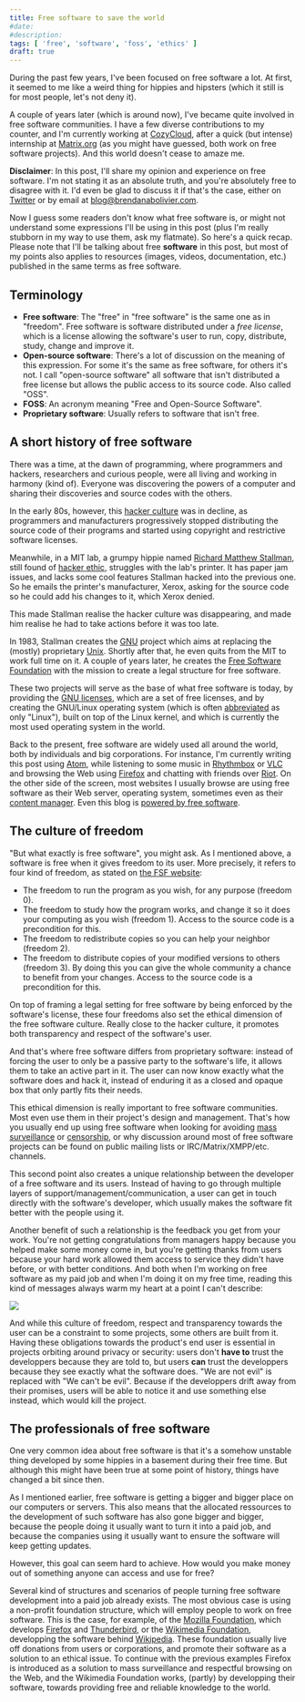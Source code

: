 ```yaml
---
title: Free software to save the world
#date:
#description:
tags: [ 'free', 'software', 'foss', 'ethics' ]
draft: true
---
```


During the past few years, I've been focused on free software a lot. At first, it
seemed to me like a weird thing for hippies and hipsters (which it still is for
most people, let's not deny it).

A couple of years later (which is around now), I've became quite involved in free
software communities. I have a few diverse contributions to my counter, and I'm
currently working at [CozyCloud](https://cozy.io), after a quick (but intense)
internship at [Matrix.org](https://matrix.org) (as you might have guessed, both
work on free software projects). And this world doesn't cease to amaze me.

**Disclaimer**: In this post, I'll share my opinion and experience on free
software. I'm not stating it as an absolute truth, and you're absolutely free
to disagree with it. I'd even be glad to discuss it if that's the case, either
on [Twitter](https://twitter.com/BrenAbolivier) or by email at
<blog@brendanabolivier.com>.

Now I guess some readers don't know what free software is, or might not understand
some expressions I'll be using in this post (plus I'm really stubborn in my way
to use them, ask my flatmate). So here's a quick recap. Please note that I'll be
talking about free **software** in this post, but most of my points also applies
to resources (images, videos, documentation, etc.) published in the same terms as
free software.

## Terminology

* **Free software**: The "free" in "free software" is the same one as in "freedom".
Free software is software distributed under a *free license*, which is a license
allowing the software's user to run, copy, distribute, study, change and improve
it.
* **Open-source software**: There's a lot of discussion on the meaning of this
expression. For some it's the same as free software, for others it's not. I call "open-source software" all software that isn't distributed a free license but
allows the public access to its source code. Also called "OSS".
* **FOSS**: An acronym meaning "Free and Open-Source Software".
* **Proprietary software**: Usually refers to software that isn't free.
<!-- Maybe add some stuff here as writing the post goes -->

## A short history of free software

There was a time, at the dawn of programming, where programmers and hackers,
researchers and curious people, were all living and working in harmony (kind of).
Everyone was discovering the powers of a computer and sharing their discoveries
and source codes with the others.

In the early 80s, however, this [hacker
culture](https://en.wikipedia.org/wiki/Hacker_culture) was in decline, as
programmers and manufacturers progressively stopped distributing the source code of
their programs and started using copyright and restrictive software licenses.

Meanwhile, in a MIT lab, a grumpy hippie named
[Richard Matthew Stallman](https://en.wikipedia.org/wiki/Richard_Stallman), still
found of [hacker ethic](https://en.wikipedia.org/wiki/Hacker_ethic), struggles
with the lab's printer. It has paper jam issues, and lacks some cool features
Stallman hacked into the previous one. So he emails the printer's manufacturer,
Xerox, asking for the source code so he could add his changes to it, which Xerox
denied.

This made Stallman realise the hacker culture was disappearing, and made him
realise he had to take actions before it was too late.

In 1983, Stallman creates the [GNU](https://www.gnu.org/) project which aims at
replacing the (mostly) proprietary [Unix](https://en.wikipedia.org/wiki/Unix).
Shortly after that, he even quits from the MIT to work full time on it. A couple
of years later, he creates the [Free Software Foundation](https://www.fsf.org/)
with the mission to create a legal structure for free software.

These two projects will serve as the base of what free software is today, by
providing the [GNU licenses](https://www.gnu.org/licenses/), which are a set of
free licenses, and by creating the GNU/Linux operating system (which is often
[abbreviated](https://www.gnu.org/gnu/gnu-linux-faq.html#why) as only "Linux"),
built on top of the Linux kernel, and which is currently the most used operating
system in the world.

Back to the present, free software are widely used all around the world, both by
individuals and big corporations. For instance, I'm currently writing this post
using [Atom](https://github.com/atom/atom), while listening to some music in
[Rhythmbox](https://en.wikipedia.org/wiki/Rhythmbox) or
[VLC](https://www.videolan.org/vlc/) and browsing the Web using
[Firefox](https://www.mozilla.org/en-US/firefox/) and chatting with friends over
[Riot](https://github.com/vector-im/riot-web). On the other side of the screen,
most websites I usually browse are using free software as their Web server,
operating system, sometimes even as their [content
manager](https://fr.wikipedia.org/wiki/MediaWiki). Even this blog is [powered by
free software](https://github.com/gohugoio/hugo).

## The culture of freedom

"But what exactly is free software", you might ask. As I mentioned above, a
software is free when it gives freedom to its user. More precisely, it refers
to four kind of freedom, as stated on [the FSF website](https://www.gnu.org/philosophy/free-sw.html.en):

* The freedom to run the program as you wish, for any purpose (freedom 0).
* The freedom to study how the program works, and change it so it does your
computing as you wish (freedom 1). Access to the source code is a precondition
for this.
* The freedom to redistribute copies so you can help your neighbor (freedom 2).
* The freedom to distribute copies of your modified versions to others (freedom 3).
By doing this you can give the whole community a chance to benefit from your changes.
Access to the source code is a precondition for this.

On top of framing a legal setting for free software by being enforced by the
software's license, these four freedoms also set the ethical dimension of the
free software culture. Really close to the hacker culture, it promotes both
transparency and respect of the software's user.

And that's where free software differs from proprietary software: instead of
forcing the user to only be a passive party to the software's life, it allows
them to take an active part in it. The user can now know exactly what the software
does and hack it, instead of enduring it as a closed and opaque box that only
partly fits their needs.

This ethical dimension is really important to free software communities. Most
even use them in their project's design and management. That's how you usually
end up using free software when looking for avoiding [mass
surveillance](https://github.com/EFForg/privacybadger) or
[censorship](https://github.com/NInfolab/website-mirror-by-proxy), or why discussion
around most of free software projects can be found on public mailing lists or
IRC/Matrix/XMPP/etc. channels.

This second point also creates a unique relationship between the developer of a
free software and its users. Instead of having to go through multiple layers of
support/management/communication, a user can get in touch directly with the
software's developer, which usually makes the software fit better with the people
using it.

Another benefit of such a relationship is the feedback you get from your work.
You're not getting congratulations from managers happy because you helped make
some money come in, but you're getting thanks from users because your hard work
allowed them access to service they didn't have before, or with better conditions.
And both when I'm working on free software as my paid job and when I'm doing it
on my free time, reading this kind of messages always warm my heart at a point
I can't describe:

![](/matrix-dendrite-feeback.png)

And while this culture of freedom, respect and transparency towards the user can
be a constraint to some projects, some others are built from it. Having these
obligations towards the product's end user is essential in projects orbiting
around privacy or security: users don't **have to** trust the developpers because
they are told to, but users **can** trust the developpers because they see exactly
what the software does. "We are not evil" is replaced with "We can't be evil".
Because if the developpers drift away from their promises, users will be able to
notice it and use something else instead, which would kill the project.

## The professionals of free software

One very common idea about free software is that it's a somehow unstable thing
developed by some hippies in a basement during their free time. But although this
might have been true at some point of history, things have changed a bit since
then.

As I mentioned earlier, free software is getting a bigger and bigger place on our
computers or servers. This also means that the allocated ressources to the
development of such software has also gone bigger and bigger, because the people
doing it usually want to turn it into a paid job, and because the companies using
it usually want to ensure the software will keep getting updates.

However, this goal can seem hard to achieve. How would you make money out of
something anyone can access and use for free?

Several kind of structures and scenarios of people turning free software
development into a paid job already exists. The most obvious case is using a
non-profit foundation structure, which will employ people to work on free software.
This is the case, for example, of the [Mozilla
Foundation](https://www.mozilla.org/en-US/foundation/), which develops
[Firefox](https://www.mozilla.org/en-US/firefox/) and
[Thunderbird](https://www.mozilla.org/en-US/thunderbird/), or the [Wikimedia
Foundation](https://wikimediafoundation.org/wiki/Home), developping the software
behind [Wikipedia](https://www.wikipedia.org/). These foundation usually live off
donations from users or corporations, and promote their software as a solution
to an ethical issue. To continue with the previous examples Firefox is introduced
as a solution to mass surveillance and respectful browsing on the Web, and
the Wikimedia Foundation works, (partly) by developping their software, towards
providing free and reliable knowledge to the world.
